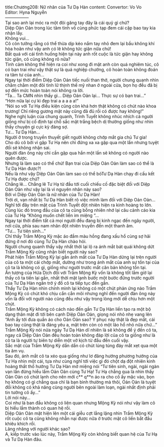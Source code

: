 title:Chương208: Nữ nhân của Tư Dạ Hàn
content:
Convertor: Vo Vo<br>Editor: Hyna Nguyễn<br>—————–<br>Tại sao anh lại móc ra một đôi găng tay đây là cái quỷ gì chứ?<br>Diệp Oản Oản trong lúc tâm tình vô cùng phức tạp đem cái cặp bao tay kia nhận lấy.<br>Không vui…<br>Cô còn tưởng rằng có thể thừa dịp kéo nắm tay nhỏ đem lại bầu không khí hòa hoãn như vậy anh có lẽ không tức giận nữa chứ!<br>Bất quá với cái tình huống hiện tại này anh rốt cuộc là tức giận hay không tức giận, cô cũng không rõ nữa?<br>Tình cảm không thể hiện ra coi như xong đi mặt anh còn quá nghiêm túc, cô có bạn trai như vậy thật sự là quá nghiệp chướng, cô hoàn toàn không đoán ra tâm tư của anh…<br>Ngay tại thời điểm Diệp Oản Oản tiếc nuối than thở, người chung quanh nhìn chằm chằm một đôi tình lữ thịnh thế mỹ nhan ở ngoài cửa, bọn họ đều đã bị sợ đến mức hoàn toàn nói không ra lời.<br>“Ta… Ta CMN nhìn thấy gì… Diệp Oản Oản lại… Thực sự có bạn trai…”<br>“Hơn nữa lại cự kì đẹp trai a a a a a!”<br>“Nói so với Tư Hạ điều kiện cũng còn khá hơn thật không có chút nào khoa trương! Chỉ riêng gương mặt này cũng đã đủ rồi có được hay không!”<br>Nghe nghị luận của chung quanh, Trình Tuyết không nhúc nhích cả người giống như bị cố định tại chỗ sắc mặt trắng bệch dị thường giống như nhìn thấy chuyện gì cực kỳ đáng sợ.<br>Tư… Tư Dạ Hàn…<br>Người ở trong truyền thuyết giết người không chớp mắt gia chủ Tư gia!<br>Cho dù cô bởi vì gặp Tư Hạ nên chỉ đứng xa xa gặp qua một lần nhưng tuyệt đối sẽ không nhận sai.<br>Người đàn ông này chỉ cần gặp qua hắn một lần sẽ không có người nào quên được.<br>Nhưng là làm sao có thể chứ! Bạn trai của Diệp Oản Oản làm sao có thể là Tư Dạ Hàn được?!<br>Nếu là như vậy Diệp Oản Oản làm sao có thể bỏTư Dạ Hàn chạy đi cấu kết Tư Hạ được chứ?<br>Chẳng lẽ… Chẳng lẽ Tư Hạ từ đầu tới cuối chiếu cố đặc biệt đối với Diệp Oản Oản như vậy lại là vì nguyên nhân này sao?<br>Bởi vì Diệp Oản Oản là nữ nhân của Tư Dạ Hàn!<br>Trời ơi, vạn nhất bị Tư Dạ Hàn biết rõ việc mình làm đối với Diệp Oản Oản…<br>Nghĩ tới đây trên mặt của Trình Tuyết đột nhiên hiện ra kinh hoàng to lớn.<br>Cùng lúc đó trong đầu của cô ta cũng bỗng nhiên nhớ lại câu cảnh cáo kia của Tư Hạ “Không muốn chết liền im miệng “…<br>Ngay tại thời điểm tất cả mọi người đều đang bị kinh ngạc đến ngây người, nơi cửa, phía sau nam nhân đột nhiên truyền đến một thanh âm.<br>“Tư… Tư tiên sinh…”<br>Chỉ thấy Trầm Mộng Kỳ mặc áo đầm màu hồng đang xấu hổ cùng sợ hãi đứng ở nơi đó cùng Tư Dạ Hàn chào hỏi.<br>Người chung quanh thấy vậy nhất thời lại lộ ra ánh mắt bát quái không dứt Trầm Mộng Kỳ cũng nhận biết người này sao?<br>Phát hiện Trầm Mộng Kỳ lại gần ánh mắt của Tư Dạ Hàn dừng lại trên người của cô ta một cái chớp mắt, dường như trong ánh mắt của anh sự tồn tại của cô ta là không có gì, giống như người trước mắt căn bản không tồn tại.<br>Ấn tượng của Hứa Dịch đối với Trầm Mộng Kỳ vốn là không tốt lắm giờ lại thấy cô ta tiến lại gần, nhất thời mặt lạnh bước một bước đứng trước người của Tư Dạ Hàn ngăn trở ý đồ cô ta tiếp tục đến gần.<br>Thấy Tư Dạ Hàn nhìn chính mình lại không có một chút phản ứng nào Trầm Mộng Kỳ có chút khó chịu cắn cắn môi nhưng nghĩ đến người đàn ông này vốn là đối với người nào cũng đều như vậy trong lòng mới dễ chịu hơn một chút.<br>Trầm Mộng Kỳ không có cách nào đến gần Tư Dạ Hàn liền tạo ra một bộ dạng thân mật đi tới bên cạnh Diệp Oản Oản, giọng nói nhỏ nhẹ vang lên “Anh ấy tới đưa quần áo cho Oản Oản sao? Y phục này thật là đẹp mắt, cái bao tay cũng thật là đáng yêu a, mặt trên còn có một lão hổ nhỏ nữa chứ…”<br>Trầm Mộng Kỳ nói nửa ngày Tư Dạ Hàn dĩ nhiên là sẽ không để ý đến cô ta, ngay cả Diệp Oản Oản đều hoàn toàn không đáp lời của cô ta giống như là cô ta là người tự biên tự diễn một vở kịch từ đầu đến cuối vậy.<br>Sắc mặt của Trầm Mộng Kỳ dần dần có chút lúng túng đáy mắt xẹt qua một tia âm vụ.<br>Sau đó, ánh mắt cô ta xéo qua giống như lơ đãng hướng phương hướng của Tư Hạ nhìn một cái, tựa như cùng nghĩ tới việc gì đó chột dạ đột nhiên kinh hoảng thất thố hướng Tư Dạ Hàn mở miệng nói “Tư tiên sinh, ngài, ngài ngàn vạn lần đừng hiểu lầm Oản Oản cùng Tư Hạ! Tư Hạ chẳng qua là nhìn thấy Oản Oản có chút lạnh cho nên mới c** q**n áo ra cho cô ấy mặc vào, bọn họ không có gì chẳng qua chỉ là bạn bình thường mà thôi, Oản Oản là tuyệt đối không có khả năng cùng người bên ngoài làm loạn, ngài nhất định phải tin tưởng cô ấy…”<br>Lời nói này…<br>Coi như là ban đầu không có liên quan nhưng Mộng Kỳ nói như vậy làm cô bị hiểu lầm thành có quan hệ rồi.<br>Diệp Oản Oản mặt hiện lên một cái giễu cợt lẳng lặng nhìn Trầm Mộng Kỳ rốt cuộc cô ta cũng không nhẫn nại được nữa ở trước mặt cô liền bắt đầu khiêu khích rồi.<br>Lăng nhăng với người khác sao?<br>A, kiếp trước vào lúc này, Trầm Mộng Kỳ còn không biết quan hệ của Tư Hạ và Tư Dạ Hàn đâu.